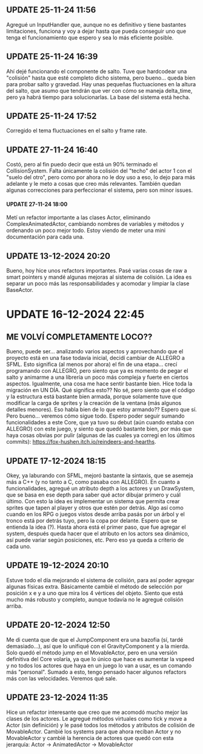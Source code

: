 ## UPDATE 25-11-24 11:56
Agregué un InputHandler que, aunque no es definitivo y tiene bastantes limitaciones, funciona y voy 
a dejar hasta que pueda conseguir uno que tenga el funcionamiento que espero y sea lo más eficiente 
posible.

## UPDATE 25-11-24 16:39
Ahí dejé funcionando el componente de salto. Tuve que hardcodear una "colisión" hasta que esté completo dicho sistema, pero bueno... queda 
bien para probar salto y gravedad. Hay unas pequeñas fluctuaciones en la altura del salto, que asumo que tendrán que ver con cómo se maneja 
delta_time, pero ya habrá tiempo para solucionarlas. La base del sistema está hecha.

## UPDATE 25-11-24 17:52
Corregido el tema fluctuaciones en el salto y frame rate.

## UPDATE 27-11-24 16:40
Costó, pero al fin puedo decir que está un 90% terminado el CollisionSystem. Falta únicamente la colisión del "techo" del actor 1 con el "suelo 
del otro", pero como por ahora no le doy uso a eso, lo dejo para más adelante y le meto a cosas que creo más relevantes. También quedan algunas 
correcciones para perfeccionar el sistema, pero son minor issues.

#### UPDATE 27-11-24 18:00
Metí un refactor importante a las clases Actor, eliminando ComplexAnimatedActor, cambiando nombres de variables y métodos y ordenando un poco mejor todo. 
Estoy viendo de meter una mini documentación para cada una.

## UPDATE 13-12-2024 20:20
Bueno, hoy hice unos refactors importantes. Pasé varias cosas de raw a smart pointers y mandé algunas mejoras al sistema de colisión. La idea es separar un poco más las responsabilidades y acomodar y limpiar la clase BaseActor.

# UPDATE 16-12-2024 22:45
## ME VOLVÍ COMPLETAMENTE LOCO??
Bueno, puede ser... analizando varios aspectos y aprovechando que el proyecto está en una fase todavía inicial, decidí cambiar de ALLEGRO a SFML. Esto significa (al menos por ahora) el fin de una etapa... crecí programando con ALLEGRO, pero siento que ya es momento de pegar el salto y animarme a una librería un poco más compleja y fuerte en ciertos aspectos.
Igualmente, una cosa me hace sentir bastante bien. Hice toda la migración en UN DÍA. Qué significa esto?? No sé, pero siento que el código y la estructura está bastante bien armada, porque solamente tuve que modificar la carga de sprites y la creación de la ventana (más algunos detalles menores). Eso habla bien de lo que estoy armando?? Espero que sí.
Pero bueno... veremos cómo sigue todo. Espero poder seguir sumando funcionalidades a este Core, que ya tuvo su debut (aún cuando estaba con ALLEGRO) con este juego, y siento que quedó bastante bien, por más que haya cosas obvias por pulir (algunas de las cuales ya corregí en los últimos commits): https://fox-hushen.itch.io/reindeers-and-hearths.

## UPDATE 17-12-2024 18:15
Okey, ya laburando con SFML, mejoró bastante la sintaxis, que se asemeja más a C++ (y no tanto a C, como pasaba con ALLEGRO). En cuanto a funcionalidades, agregué un atributo depth a los actores y un DrawSystem, que se basa en ese depth para saber qué actor dibujar primero y cuál último. Con esto la idea es implementar un sistema que permita crear sprites que tapen 
al player y otros que estén por detrás. Algo así como cuando en los RPG o juegos vistos desde arriba pasás por un árbol y el tronco está por detrás tuyo, pero la copa por delante. Espero que se entienda la idea (?). Hasta ahora está el primer paso, que fue agregar el system, después queda hacer que el atributo en los actors sea dinámico, así puede variar según 
posiciones, etc. Pero eso ya queda a criterio de cada uno.

## UPDATE 19-12-2024 20:10
Estuve todo el día mejorando el sistema de colisión, para así poder agregar algunas físicas extra. Básicamente cambié el método de selección por posición x e y a uno que mira los 4 vértices del objeto. Siento que está mucho más robusto y completo, aunque todavía no le agregué colisión arriba.

## UPDATE 20-12-2024 12:50
Me di cuenta que de que el JumpComponent era una bazofia (sí, tardé demasiado...), así que lo unifiqué con el GravityComponent y a la mierda. Solo quedó el método jump en el MovableActor, pero en una versión definitiva del Core volaría, ya que lo único que hace es aumentar la vspeed y no todos los actores que haya en un juego lo van a usar, es un comando más "personal".
Sumado a esto, tengo pensado hacer algunos refactors más con las velocidades. Veremos qué sale.

## UPDATE 23-12-2024 11:35
Hice un refactor interesante que creo que me acomodó mucho mejor las clases de los actores. Le agregué métodos virtuales como tick y move a Actor (sin definición) y le pasé todos los métodos y atributos de colisión de MovableActor. Cambié los systems para que ahora reciban Actor y no MovableActor y cambié la herencia de actores que quedó con esta jerarquía: 
Actor -> AnimatedActor -> MovableActor